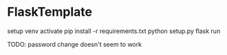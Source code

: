 # FlaskTemplate


setup venv
activate
pip install -r requirements.txt
python setup.py
flask run

TODO: password change doesn't seem to work